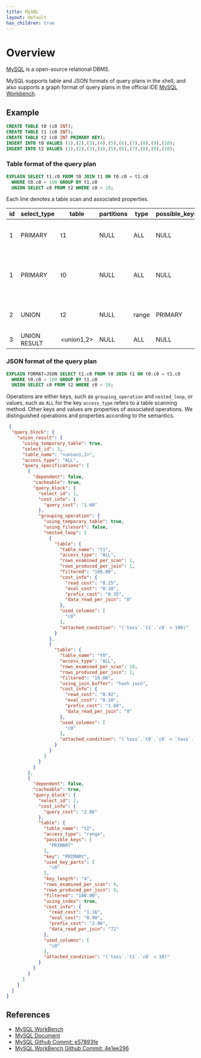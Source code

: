 ```yaml
---
title: MySQL
layout: default
has_children: true
---
```


# Overview

[MySQL](https://www.mysql.com/) is a open-source relational DBMS.

MySQL supports table and JSON formats of query plans in the shell, and also supports a graph format of query plans in the official IDE [MySQL Workbench](https://dev.mysql.com/doc/workbench/en/wb-performance-explain.html).

## Example
```sql
CREATE TABLE t0 (c0 INT);
CREATE TABLE t1 (c0 INT);
CREATE TABLE t2 (c0 INT PRIMARY KEY);
INSERT INTO t0 VALUES (1),(2),(3),(4),(5),(6),(7),(8),(9),(10);
INSERT INTO t2 VALUES (1),(2),(3),(4),(5),(6),(7),(8),(9),(10);
```

### Table format of the query plan

```sql
EXPLAIN SELECT t1.c0 FROM t0 JOIN t1 ON t0.c0 = t1.c0
  WHERE t0.c0 < 100 GROUP BY t1.c0
  UNION SELECT c0 FROM t2 WHERE c0 < 10;
```
Each line denotes a table scan and associated properties.

| id | select_type  | table      | partitions | type  | possible_keys | key     | key_len | ref  | rows | filtered | Extra                                      |
|----|--------------|------------|------------|-------|---------------|---------|---------|------|------|----------|--------------------------------------------|
|  1 | PRIMARY      | t1         | NULL       | ALL   | NULL          | NULL    | NULL    | NULL |    1 |   100.00 | Using where; Using temporary               |
|  1 | PRIMARY      | t0         | NULL       | ALL   | NULL          | NULL    | NULL    | NULL |   10 |    10.00 | Using where; Using join buffer (hash join) |
|  2 | UNION        | t2         | NULL       | range | PRIMARY       | PRIMARY | 4       | NULL |    9 |   100.00 | Using where; Using index                   |
|  3 | UNION RESULT | <union1,2> | NULL       | ALL   | NULL          | NULL    | NULL    | NULL | NULL |     NULL | Using temporary                            |



### JSON format of the query plan
```sql
EXPLAIN FORMAT=JSON SELECT t1.c0 FROM t0 JOIN t1 ON t0.c0 = t1.c0
  WHERE t0.c0 < 100 GROUP BY t1.c0
  UNION SELECT c0 FROM t2 WHERE c0 < 10;
```
Operations are either keys, such as ``grouping_operation`` and ``nested_loop``, or values, such as ``ALL`` for the key ``access_type`` refers to a table scanning method. Other keys and values are properties of associated operations. We distinguished operations and properties according to the semantics.


```json
 {
  "query_block": {
    "union_result": {
      "using_temporary_table": true,
      "select_id": 3,
      "table_name": "<union1,2>",
      "access_type": "ALL",
      "query_specifications": [
        {
          "dependent": false,
          "cacheable": true,
          "query_block": {
            "select_id": 1,
            "cost_info": {
              "query_cost": "1.60"
            },
            "grouping_operation": {
              "using_temporary_table": true,
              "using_filesort": false,
              "nested_loop": [
                {
                  "table": {
                    "table_name": "t1",
                    "access_type": "ALL",
                    "rows_examined_per_scan": 1,
                    "rows_produced_per_join": 1,
                    "filtered": "100.00",
                    "cost_info": {
                      "read_cost": "0.25",
                      "eval_cost": "0.10",
                      "prefix_cost": "0.35",
                      "data_read_per_join": "8"
                    },
                    "used_columns": [
                      "c0"
                    ],
                    "attached_condition": "(`tass`.`t1`.`c0` < 100)"
                  }
                },
                {
                  "table": {
                    "table_name": "t0",
                    "access_type": "ALL",
                    "rows_examined_per_scan": 10,
                    "rows_produced_per_join": 1,
                    "filtered": "10.00",
                    "using_join_buffer": "hash join",
                    "cost_info": {
                      "read_cost": "0.92",
                      "eval_cost": "0.10",
                      "prefix_cost": "1.60",
                      "data_read_per_join": "8"
                    },
                    "used_columns": [
                      "c0"
                    ],
                    "attached_condition": "(`tass`.`t0`.`c0` = `tass`.`t1`.`c0`)"
                  }
                }
              ]
            }
          }
        },
        {
          "dependent": false,
          "cacheable": true,
          "query_block": {
            "select_id": 2,
            "cost_info": {
              "query_cost": "2.06"
            },
            "table": {
              "table_name": "t2",
              "access_type": "range",
              "possible_keys": [
                "PRIMARY"
              ],
              "key": "PRIMARY",
              "used_key_parts": [
                "c0"
              ],
              "key_length": "4",
              "rows_examined_per_scan": 9,
              "rows_produced_per_join": 9,
              "filtered": "100.00",
              "using_index": true,
              "cost_info": {
                "read_cost": "1.16",
                "eval_cost": "0.90",
                "prefix_cost": "2.06",
                "data_read_per_join": "72"
              },
              "used_columns": [
                "c0"
              ],
              "attached_condition": "(`tass`.`t2`.`c0` < 10)"
            }
          }
        }
      ]
    }
  }
}
```

## References
* [MySQL WorkBench](https://www.mysql.com/products/workbench/)
* [MySQL Document](https://dev.mysql.com/doc/refman/8.0/en/explain-output.html)
* [MySQL Github Commit: e57893fe](https://github.com/mysql/mysql-server/blob/e57893fe/)
* [MySQL WorkBench Github Commit: 4e1ee296 ](https://github.com/mysql/mysql-workbench/blob/4e1ee296/plugins/wb.query.analysis/explain_renderer.py)